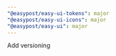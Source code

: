 ```yaml
---
"@easypost/easy-ui-tokens": major
"@easypost/easy-ui-icons": major
"@easypost/easy-ui": major
---
```


Add versioning

